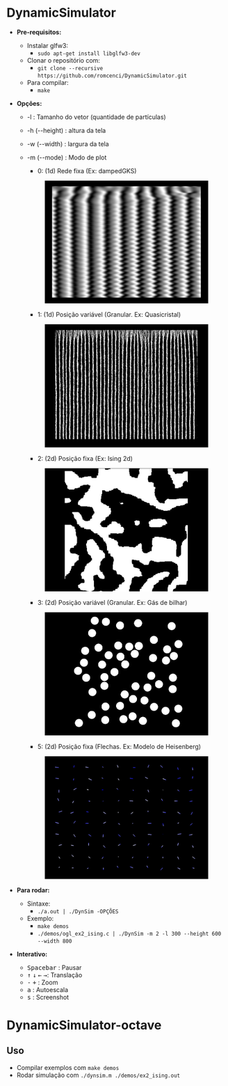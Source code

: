 # DynamicSimulator

* **Pre-requisitos:**
	* Instalar glfw3:
		- `sudo apt-get install libglfw3-dev`
	* Clonar o repositório com:
		- `git clone --recursive https://github.com/romcenci/DynamicSimulator.git`
	* Para compilar:
		- `make`
	
* **Opções:**
	* -l : Tamanho do vetor (quantidade de partículas)

	* -h (--height) : altura da tela
	
	* -w (--width) : largura da tela
	
	* -m (--mode) : Modo de plot
		- 0: (1d) Rede fixa (Ex: dampedGKS)
		<figure><img align=midle src="images/0.png" width="400"></figure>
		
		- 1: (1d) Posição variável (Granular. Ex: Quasicristal)		
		<figure><img align=midle src="images/1.png" width="400"></figure>
		
		- 2: (2d) Posição fixa (Ex: Ising 2d)		
		<figure><img align=midle src="images/2.png" width="400"></figure>
		
		- 3: (2d) Posição variável (Granular. Ex: Gás de bilhar)
		<figure><img align=midle src="images/3.png" width="400"></figure>
		
		- 5: (2d) Posição fixa (Flechas. Ex: Modelo de Heisenberg)
		<figure><img align=midle src="images/4.png" width="400"></figure>

* **Para rodar:**
	* Sintaxe:
		- `./a.out | ./DynSim -OPÇÕES`		
	* Exemplo:
		- `make demos`
		- `./demos/ogl_ex2_ising.c | ./DynSim -m 2 -l 300 --height 600 --width 800`
	
* **Interativo:**
	* <kbd>Spacebar</kbd> : Pausar
	* <kbd>&uparrow;</kbd> <kbd>&downarrow;</kbd> <kbd>&leftarrow;</kbd> <kbd>&rightarrow;</kbd>: Translação
	* <kbd>-</kbd> <kbd>+</kbd> : Zoom
	* <kbd>a</kbd> : Autoescala
	* <kbd>s</kbd> : Screenshot

# DynamicSimulator-octave

## Uso

- Compilar exemplos com `make demos`
- Rodar simulação com `./dynsim.m ./demos/ex2_ising.out`
